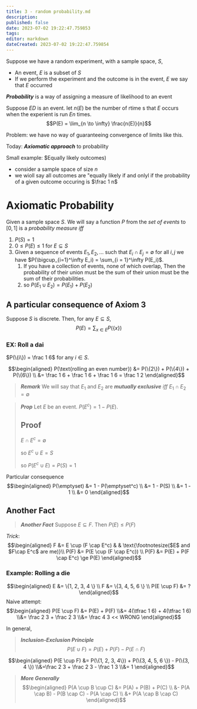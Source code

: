 ```yaml
---
title: 3 - random probability.md
description:
published: false
date: 2023-07-02 19:22:47.759853
tags:
editor: markdown
dateCreated: 2023-07-02 19:22:47.759854
---
```


Suppose we have a random experiment, with a sample space, $S$,
- An event, $E$ is a subset of $S$
- If we perform the experiment and the outcome is in the event, $E$ we say that $E$ occurred

***Probability*** is a way of assigning a measure of likelihood to an event

Suppose $ED$ is an event. let $n(E)$ be the number of rtime s that $E$ occurs when the experient is run $En$ times.
$$P(E) = \lim_{n \to \infty} \frac{n(E)}{n}$$

Problem: we have no way of guaranteeing convergence of limits like this.

Today: ***Axiomatic approach*** to probability

Small example: $Equally likely outcomes)
- consider a sample space of size $n$
- we wioll say all outcomes are "equally likely if and onlyl if the probability of a given outcome occuring is $\frac 1 n$

# Axiomatic Probability
Given a sample space $S$. We will say a function $P$ from the *set of events* to $[0, 1]$ is a *probability measure* $iff$
1) $P(S) = 1$
2) $0 \le P(E) \le 1$ for $E \subseteq S$
3) Given a sequence of events $E_1, E_2, \dots$ such that $E_i \cap E_j = \emptyset$ for all $i, j$ we have $P(\bigcup_{i=1}^\infty E_i) = \sum_{i = 1}^\infty P(E_i)$.
	1) If you have a collection of events, none of which overlap, Then the probability of their union must be the sum of their union must be the sum of their probabilities.
	2) so $P(E_1 \cup E_2) = P(E_1) + P(E_2)$

## A particular consequence of Axiom 3
Suppose $S$ is discrete. Then,
for any $E \subseteq S$,
$$P(E) = \sum_{x \in E} P(\{x\})$$

### EX: Roll a dai
$P(\{i\}) = \frac 1 6$ for any $i \in S$.

$$\begin{aligned}
	P(\text{rolling an even number}) &= P(\{2\}) + P(\{4\}) + P(\{6\}) \\
	&= \frac 1 6 + \frac 1 6 + \frac 1 6 = \frac 1 2
\end{aligned}$$

> ***Remark***
> We will say that $E_1$ and $E_2$ are ***mutually exclusive*** $iff$ $E_1 \cap E_2 = \emptyset$ 

> ***Prop***
> Let $E$ be an event. $P(E^c) = 1 - P(E)$.
> 
> ## Proof
> $E \cap E^c = \emptyset$
> 
> so $E^c \cup E = S$
> 
> so $P(E^c \cup E) = P(S) = 1$

Particular consequence
$$\begin{aligned}
	P(\emptyset) &= 1 - P(\emptyset^c) \\
	&= 1 - P(S) \\
	&= 1 - 1 \\
	&= 0
\end{aligned}$$

## Another Fact

> ***Another Fact***
> Suppose $E \subseteq F$.  Then  $P(E) \le P(F)$


*Trick*: 
$$\begin{aligned}
	F &= E \cup (F \cap E^c)  & & \text{\footnotesize($E$ and $F\cap E^c$ are me)}\\
	P(F) &= P(E \cup (F \cap E^c)) \\
	P(F) &= P(E) + P(F \cap E^c) \ge P(E)
\end{aligned}$$

### Example: Rolling a die
$$\begin{aligned}
	E &= \{1, 2, 3, 4 \} \\
	F &= \{3, 4, 5, 6 \} \\
	P(E \cup F) &= ?
\end{aligned}$$
Naive attempt:
$$\begin{aligned}
	P(E \cup F)
	&=
		P(E) + P(F)
	\\&=
		4(\tfrac 1 6) + 4(\tfrac 1 6)
	\\&=
		\frac 2 3 + \frac 2 3
	\\&=
		\frac 4 3 << WRONG
\end{aligned}$$

In general,

> ***Inclusion-Exclusion Principle***
> $$P(E \cup F) = P(E) + P(F) - P(E \cap F)$$

$$\begin{aligned}
	P(E \cup F) 
	&= P(\{1, 2, 3, 4\}) + P(\{3, 4, 5, 6 \}) - P(\{3, 4 \})
	\\&=\frac 2 3 + \frac 2 3 - \frac 1 3 
	\\&= 1
\end{aligned}$$

> ***More Generally***
> $$\begin{aligned}
>     P(A \cup B \cup C)
>     &=
>      	P(A) + P(B) + P(C) \\
>      	&- P(A \cap B) - P(B \cap C) - P(A \cap C) \\
>      	&+ P(A \cap B \cap C)
> \end{aligned}$$

